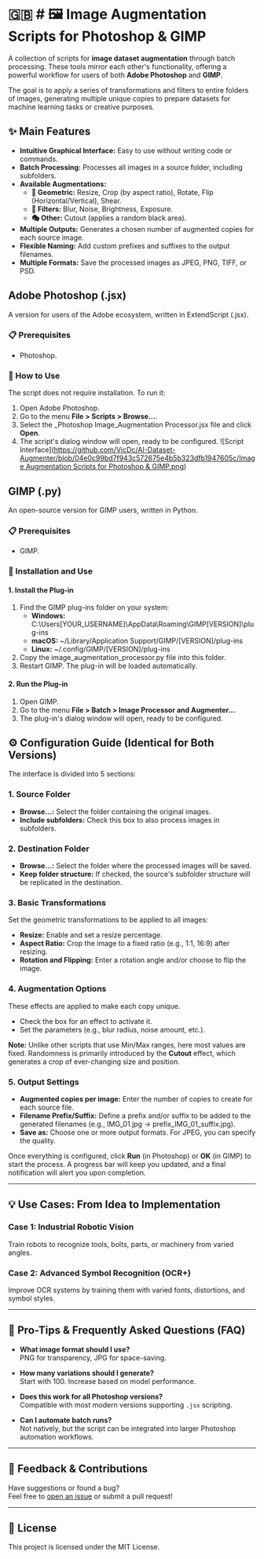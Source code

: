# 🇬🇧 # **🖼️ Image Augmentation Scripts for Photoshop & GIMP**

A collection of scripts for **image dataset augmentation** through batch processing. These tools mirror each other's functionality, offering a powerful workflow for users of both **Adobe Photoshop** and **GIMP**.

The goal is to apply a series of transformations and filters to entire folders of images, generating multiple unique copies to prepare datasets for machine learning tasks or creative purposes.

## **✨ Main Features**

* **Intuitive Graphical Interface:** Easy to use without writing code or commands.
* **Batch Processing:** Processes all images in a source folder, including subfolders.
* **Available Augmentations:**
  + **📐 Geometric:** Resize, Crop (by aspect ratio), Rotate, Flip (Horizontal/Vertical), Shear.
  + **🎨 Filters:** Blur, Noise, Brightness, Exposure.
  + **🎭 Other:** Cutout (applies a random black area).
* **Multiple Outputs:** Generates a chosen number of augmented copies for each source image.
* **Flexible Naming:** Add custom prefixes and suffixes to the output filenames.
* **Multiple Formats:** Save the processed images as JPEG, PNG, TIFF, or PSD.

## **Adobe Photoshop (.jsx)**

A version for users of the Adobe ecosystem, written in ExtendScript (.jsx).

### **📋 Prerequisites**

* Photoshop.

### **🚀 How to Use**

The script does not require installation. To run it:

1. Open Adobe Photoshop.
2. Go to the menu **File > Scripts > Browse...**.
3. Select the \_Photoshop Image\_Augmentation Processor.jsx file and click **Open**.
4. The script's dialog window will open, ready to be configured.
![Script Interface]([https://github.com/VicDc/AI-Dataset-Augmenter/blob/04e0c99bd7f943c572675e4b5b323dfb1947605c/Image Augmentation Scripts for Photoshop & GIMP.png](https://github.com/VicDc/AI-Dataset-Augmenter/blob/3fa61bdd20172d9171b3d8a7e4ad52ff4757d1fc/Image%20Augmentation%20Scripts%20for%20Photoshop%20%26%20GIMP.png))

## **GIMP (.py)**

An open-source version for GIMP users, written in Python.

### **📋 Prerequisites**

* GIMP.

### **🚀 Installation and Use**

#### **1. Install the Plug-in**

1. Find the GIMP plug-ins folder on your system:
   * **Windows:** C:\Users\[YOUR\_USERNAME]\AppData\Roaming\GIMP\[VERSION]\plug-ins
   * **macOS:** ~/Library/Application Support/GIMP/[VERSION]/plug-ins
   * **Linux:** ~/.config/GIMP/[VERSION]/plug-ins
2. Copy the image\_augmentation\_processor.py file into this folder.
3. Restart GIMP. The plug-in will be loaded automatically.

#### **2. Run the Plug-in**

1. Open GIMP.
2. Go to the menu **File > Batch > Image Processor and Augmenter...**
3. The plug-in's dialog window will open, ready to be configured.

## **⚙️ Configuration Guide (Identical for Both Versions)**

The interface is divided into 5 sections:

### **1. Source Folder**

* **Browse...:** Select the folder containing the original images.
* **Include subfolders:** Check this box to also process images in subfolders.

### **2. Destination Folder**

* **Browse...:** Select the folder where the processed images will be saved.
* **Keep folder structure:** If checked, the source's subfolder structure will be replicated in the destination.

### **3. Basic Transformations**

Set the geometric transformations to be applied to all images:

* **Resize:** Enable and set a resize percentage.
* **Aspect Ratio:** Crop the image to a fixed ratio (e.g., 1:1, 16:9) after resizing.
* **Rotation and Flipping:** Enter a rotation angle and/or choose to flip the image.

### **4. Augmentation Options**

These effects are applied to make each copy unique.

* Check the box for an effect to activate it.
* Set the parameters (e.g., blur radius, noise amount, etc.).

**Note:** Unlike other scripts that use Min/Max ranges, here most values are fixed. Randomness is primarily introduced by the **Cutout** effect, which generates a crop of ever-changing size and position.

### **5. Output Settings**

* **Augmented copies per image:** Enter the number of copies to create for each source file.
* **Filename Prefix/Suffix:** Define a prefix and/or suffix to be added to the generated filenames (e.g., IMG\_01.jpg -> prefix\_IMG\_01\_suffix.jpg).
* **Save as:** Choose one or more output formats. For JPEG, you can specify the quality.

Once everything is configured, click **Run** (in Photoshop) or **OK** (in GIMP) to start the process. A progress bar will keep you updated, and a final notification will alert you upon completion.

---

## 💡 Use Cases: From Idea to Implementation

### Case 1: Industrial Robotic Vision
Train robots to recognize tools, bolts, parts, or machinery from varied angles.

### Case 2: Advanced Symbol Recognition (OCR+)
Improve OCR systems by training them with varied fonts, distortions, and symbol styles.

---

## 🧠 Pro-Tips & Frequently Asked Questions (FAQ)

- **What image format should I use?**  
  PNG for transparency, JPG for space-saving.

- **How many variations should I generate?**  
  Start with 100. Increase based on model performance.

- **Does this work for all Photoshop versions?**  
  Compatible with most modern versions supporting `.jsx` scripting.

- **Can I automate batch runs?**  
  Not natively, but the script can be integrated into larger Photoshop automation workflows.

---

## 📩 Feedback & Contributions

Have suggestions or found a bug?  
Feel free to [open an issue](https://github.com/yourusername/ImageAI-Augmenter/issues) or submit a pull request!

---

## 📄 License

This project is licensed under the MIT License.
